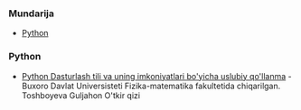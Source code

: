 ### Mundarija

* [Python](#python)


### Python

* [Python Dasturlash tili va uning imkoniyatlari bo'yicha uslubiy qo'llanma](https://www.tutorials.uz/upload/python_darslik.pdf) - Buxoro Davlat Universisteti Fizika-matematika fakultetida chiqarilgan. Toshboyeva Guljahon O'tkir qizi
